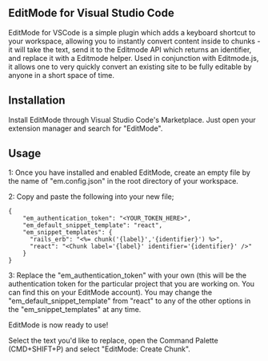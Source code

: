 ## EditMode for Visual Studio Code

EditMode for VSCode is a simple plugin which adds a keyboard shortcut to your workspace, allowing you to instantly convert content inside to chunks - it will take the text, send it to the Editmode API which returns an identifier, and replace it with a Editmode helper. Used in conjunction with Editmode.js, it allows one to very quickly convert an existing site to be fully editable by anyone in a short space of time.

## Installation

Install EditMode through Visual Studio Code's Marketplace.
Just open your extension manager and search for "EditMode".

## Usage

1: Once you have installed and enabled EditMode, create an empty file by the name of "em.config.json" in the root directory of your workspace.

2: Copy and paste the following into your new file;

```
{
    "em_authentication_token": "<YOUR_TOKEN_HERE>",
    "em_default_snippet_template": "react",
    "em_snippet_templates": {
      "rails_erb": "<%= chunk('{label}','{identifier}') %>",
      "react": "<Chunk label='{label}' identifier='{identifier}' />"
    }
}
```
3: Replace the "em_authentication_token" with your own (this will be the authentication token for the particular project that you are working on. You can find this on your EditMode account). You may change the "em_default_snippet_template" from "react" to any of the other options in the "em_snippet_templates" at any time.

EditMode is now ready to use!

Select the text you'd like to replace, open the Command Palette (CMD+SHIFT+P) and select "EditMode: Create Chunk".